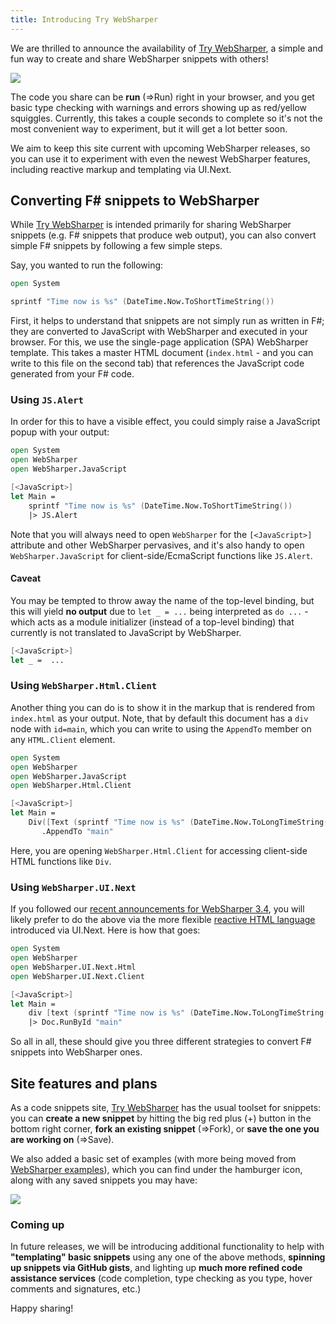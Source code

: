```yaml
---
title: Introducing Try WebSharper
---
```


We are thrilled to announce the availability of [Try WebSharper](http://try.websharper.com), a simple and fun way to create and share WebSharper snippets with others!

![](http://i.imgur.com/s0TUbvdh.png)

The code you share can be **run** (=>Run) right in your browser, and you get basic type checking with warnings and errors showing up as red/yellow squiggles.  Currently, this takes a couple seconds to complete so it's not the most convenient way to experiment, but it will get a lot better soon.

We aim to keep this site current with upcoming WebSharper releases, so you can use it to experiment with even the newest WebSharper features, including reactive markup and templating via UI.Next.

## Converting F# snippets to WebSharper

While [Try WebSharper](http://try.websharper.com) is intended primarily for sharing WebSharper snippets (e.g. F# snippets that produce web output), you can also convert simple F# snippets by following a few simple steps.

Say, you wanted to run the following:

```fsharp
open System

sprintf "Time now is %s" (DateTime.Now.ToShortTimeString())
```

First, it helps to understand that snippets are not simply run as written in F#; they are converted to JavaScript with WebSharper and executed in your browser.  For this, we use the single-page application (SPA) WebSharper template.  This takes a master HTML document (`index.html` - and you can write to this file on the second tab) that references the JavaScript code generated from your F# code.

### Using `JS.Alert`

In order for this to have a visible effect, you could simply raise a JavaScript popup with your output:

```fsharp
open System
open WebSharper
open WebSharper.JavaScript

[<JavaScript>]
let Main =
    sprintf "Time now is %s" (DateTime.Now.ToShortTimeString())
    |> JS.Alert
```

Note that you will always need to open `WebSharper` for the `[<JavaScript>]` attribute and other WebSharper pervasives, and it's also handy to open `WebSharper.JavaScript` for client-side/EcmaScript functions like `JS.Alert`.

#### Caveat
You may be tempted to throw away the name of the top-level binding, but this will yield **no output** due to `let _ = ...` being interpreted as `do ...` - which acts as a module initializer (instead of a top-level binding) that currently is not translated to JavaScript by WebSharper.

```fsharp
[<JavaScript>]
let _ =  ...
```

### Using `WebSharper.Html.Client`

Another thing you can do is to show it in the markup that is rendered from `index.html` as your output.  Note, that by default this document has a `div` node with `id=main`, which you can write to using the `AppendTo` member on any `HTML.Client` element.

```fsharp
open System
open WebSharper
open WebSharper.JavaScript
open WebSharper.Html.Client

[<JavaScript>]
let Main =
    Div([Text (sprintf "Time now is %s" (DateTime.Now.ToLongTimeString()))])
       .AppendTo "main"
```

Here, you are opening `WebSharper.Html.Client` for accessing client-side HTML functions like `Div`.

### Using `WebSharper.UI.Next`

If you followed our [recent announcements for WebSharper 3.4](http://websharper.com/blog-entry/4422/websharper-3-4-released), you will likely prefer to do the above via the more flexible [reactive HTML language](http://websharper.com/blog-entry/4423/websharper-ui-next-3-4-the-new-html-syntax) introduced via UI.Next.  Here is how that goes:

```fsharp
open System
open WebSharper    
open WebSharper.UI.Next.Html
open WebSharper.UI.Next.Client

[<JavaScript>]
let Main =
    div [text (sprintf "Time now is %s" (DateTime.Now.ToLongTimeString()))]
    |> Doc.RunById "main"
```

So all in all, these should give you three different strategies to convert F# snippets into WebSharper ones.

## Site features and plans

As a code snippets site, [Try WebSharper](http://try.websharper.com) has the usual toolset for snippets: you can **create a new snippet** by hitting the big red plus (+) button in the bottom right corner, **fork an existing snippet** (=>Fork), or **save the one you are working on** (=>Save).

We also added a basic set of examples (with more being moved from [WebSharper examples](http://websharper.com/samples)), which you can find under the hamburger icon, along with any saved snippets you may have:

![](http://i.imgur.com/13mqitah.png)

### Coming up

In future releases, we will be introducing additional functionality to help with **"templating" basic snippets** using any one of the above methods, **spinning up snippets via GitHub gists**, and lighting up **much more refined code assistance services** (code completion, type checking as you type, hover comments and signatures, etc.)

Happy sharing!